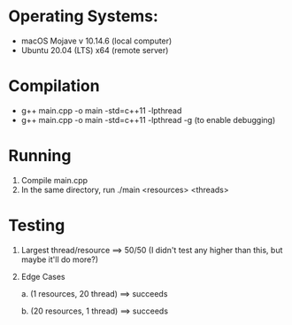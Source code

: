 # Operating Systems:
- macOS Mojave v 10.14.6 (local computer)
- Ubuntu 20.04 (LTS) x64 (remote server)

# Compilation
- g++ main.cpp -o main -std=c++11 -lpthread
- g++ main.cpp -o main -std=c++11 -lpthread -g (to enable debugging)

# Running
1. Compile main.cpp
2. In the same directory, run ./main \<resources> \<threads>

# Testing
1. Largest thread/resource ==> 50/50 (I didn't test any higher than this, but maybe it'll do more?)
2. Edge Cases

    a. (1 resources, 20 thread) ==> succeeds
    
    b. (20 resources, 1 thread) ==> succeeds
